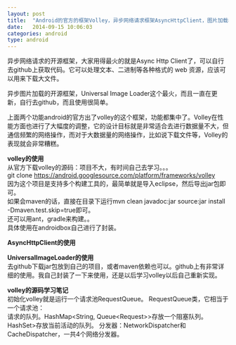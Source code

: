 ```yaml
---
layout: post
title:  "Android的官方的框架Volley，异步网络请求框架AsyncHttpClient，图片加载框架UniversalImageLoader等学习笔记!"
date:   2014-09-15 10:06:03
categories: android
type: android
---
```


异步网络请求的开源框架，大家用得最火的就是Async Http Client了，可以自行去github上获取代码。它可以处理文本、二进制等各种格式的 web 资源，应该可以用来下载大文件。

异步图片加载的开源框架，Universal Image Loader这个最火，而且一直在更新，自行去github，而且使用很简单。

上面两个功能android的官方出了volley的这个框架，功能都集中了。Volley在性能方面也进行了大幅度的调整，它的设计目标就是非常适合去进行数据量不大，但通信频繁的网络操作，而对于大数据量的网络操作，比如说下载文件等，Volley的表现就会非常糟糕。

**volley的使用**  
从官方下载volley的源码：项目不大，有时间自己去学习。。。   
git clone https://android.googlesource.com/platform/frameworks/volley  
因为这个项目是支持多个构建工具的，最简单就是导入eclipse，然后导出jar包即可。  
如果会maven的话，直接在目录下运行mvn clean javadoc:jar source:jar install -Dmaven.test.skip=true即可。  
还可以用ant，gradle来构建。。  
具体使用在androidbox自己进行了封装。


**AsyncHttpClient的使用**  



**UniversalImageLoader的使用**  
去github下载jar包放到自己的项目，或者maven依赖也可以。github上有非常详细的使用。我自己封装了一下来使用，还是以后学习volley以后自己重新实现。

**volley的源码学习笔记**  
初始化volley就是运行一个请求池RequestQueue。
RequestQueue类，它相当于一个请求池：  
请求的队列。HashMap<String, Queue<Request<?>>>存放一个阻塞队列。HashSet<Request<?>>存放当前活动的队列。
分发器：NetworkDispatcher和CacheDispatcher，一共4个网络分发器。